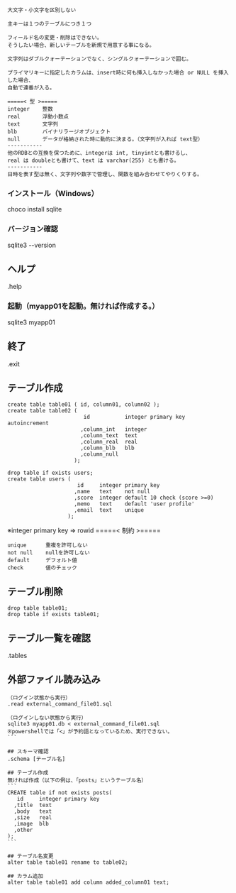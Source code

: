 ```
大文字・小文字を区別しない

主キーは１つのテーブルにつき１つ

フィールド名の変更・削除はできない。
そうしたい場合、新しいテーブルを新規で用意する事になる。

文字列はダブルクォーテーションでなく、シングルクォーテーションで囲む。

プライマリキーに指定したカラムは、insert時に何も挿入しなかった場合 or NULL を挿入した場合、
自動で連番が入る。

=====< 型 >=====
integer    整数
real       浮動小数点
text       文字列
blb        バイナリラージオブジェクト
null       データが格納された時に動的に決まる。（文字列が入れば text型）
-----------
他のRDBとの互換を保つために、integerは int, tinyintとも書けるし、
real は doubleとも書けて、text は varchar(255) とも書ける。
-----------
日時を表す型は無く、文字列や数字で管理し、関数を組み合わせてやりくりする。
```

### インストール（Windows）
choco install sqlite

### バージョン確認
sqlite3 --version

## ヘルプ
.help

### 起動（myapp01を起動。無ければ作成する。）
sqlite3 myapp01

## 終了
.exit

## テーブル作成
```
create table table01 ( id, column01, column02 );
create table table02 ( 
                        id           integer primary key  autoincrement
                       ,column_int   integer
                       ,column_text  text 
                       ,column_real  real 
                       ,column_blb   blb 
                       ,column_null 
                     );

drop table if exists users;
create table users (
                      id     integer primary key
                     ,name   text    not null
                     ,score  integer default 10 check (score >=0)
                     ,memo   text    default 'user profile'
                     ,email  text    unique
                   );
```
※integer primary key => rowid
=====< 制約 >=====
```
unique      重複を許可しない
not null    nullを許可しない
default     デフォルト値
check       値のチェック
```

## テーブル削除
```
drop table table01;
drop table if exists table01;
```

## テーブル一覧を確認
.tables
## 外部ファイル読み込み
````
（ログイン状態から実行）
.read external_command_file01.sql

（ログインしない状態から実行）
sqlite3 myapp01.db < external_command_file01.sql
※powershellでは「<」が予約語となっているため、実行できない。
```

## スキーマ確認
.schema [テーブル名]

## テーブル作成
無ければ作成（以下の例は、「posts」というテーブル名）
```
CREATE table if not exists posts(
   id     integer primary key
  ,title  text
  ,body   text
  ,size   real
  ,image  blb  
  ,other  
);
```

## テーブル名変更
alter table table01 rename to table02;

## カラム追加
alter table table01 add column added_column01 text;





